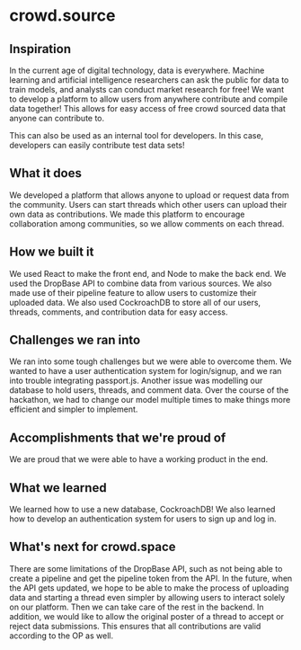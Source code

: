 # crowd.source

## Inspiration

In the current age of digital technology, data is everywhere. Machine learning and artificial intelligence researchers can ask the public for data to train models, and analysts can conduct market research for free! We want to develop a platform to allow users from anywhere contribute and compile data together! This allows for easy access of free crowd sourced data that anyone can contribute to.

This can also be used as an internal tool for developers. In this case, developers can easily contribute test data sets!

## What it does

We developed a platform that allows anyone to upload or request data from the community. Users can start threads which other users can upload their own data as contributions. We made this platform to encourage collaboration among communities, so we allow comments on each thread.

## How we built it

We used React to make the front end, and Node to make the back end. We used the DropBase API to combine data from various sources. We also made use of their pipeline feature to allow users to customize their uploaded data. We also used CockroachDB to store all of our users, threads, comments, and contribution data for easy access.

## Challenges we ran into

We ran into some tough challenges but we were able to overcome them. We wanted to have a user authentication system for login/signup, and we ran into trouble integrating passport.js. Another issue was modelling our database to hold users, threads, and comment data. Over the course of the hackathon, we had to change our model multiple times to make things more efficient and simpler to implement.

## Accomplishments that we're proud of

We are proud that we were able to have a working product in the end.

## What we learned

We learned how to use a new database, CockroachDB! We also learned how to develop an authentication system for users to sign up and log in.

## What's next for crowd.space

There are some limitations of the DropBase API, such as not being able to create a pipeline and get the pipeline token from the API. In the future, when the API gets updated, we hope to be able to make the process of uploading data and starting a thread even simpler by allowing users to interact solely on our platform. Then we can take care of the rest in the backend. In addition, we would like to allow the original poster of a thread to accept or reject data submissions. This ensures that all contributions are valid according to the OP as well.
